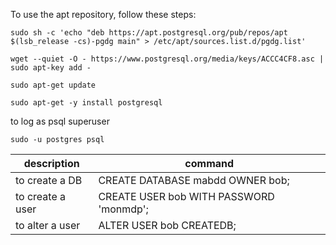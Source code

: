 To use the apt repository, follow these steps: 
```
sudo sh -c 'echo "deb https://apt.postgresql.org/pub/repos/apt $(lsb_release -cs)-pgdg main" > /etc/apt/sources.list.d/pgdg.list'
```
```
wget --quiet -O - https://www.postgresql.org/media/keys/ACCC4CF8.asc | sudo apt-key add -
```
```
sudo apt-get update
```
```
sudo apt-get -y install postgresql
```
to log as psql superuser
``` 
sudo -u postgres psql   
```
|description|command|
|---|---|
|to create a DB|CREATE DATABASE mabdd OWNER bob;|
|to create a user|CREATE USER bob WITH PASSWORD 'monmdp';|
|to alter a user|ALTER USER bob CREATEDB;|



